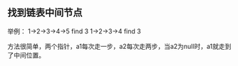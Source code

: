 ## 找到链表中间节点

举例：
1->2->3->4->5  find 3
1->2->3->4 find 3

方法很简单，两个指针，a1每次走一步，a2每次走两步，当a2为null时，a1就走到了中间位置。